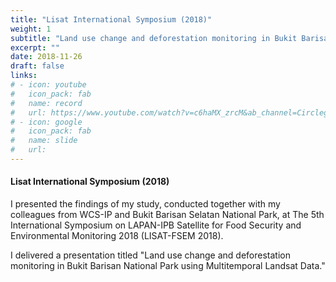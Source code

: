 ```yaml
---
title: "Lisat International Symposium (2018)"
weight: 1
subtitle: "Land use change and deforestation monitoring in Bukit Barisan National Park using Multitemporal Landsat Data"
excerpt: ""
date: 2018-11-26
draft: false
links:
# - icon: youtube
#   icon_pack: fab
#   name: record
#   url: https://www.youtube.com/watch?v=c6haMX_zrcM&ab_channel=CirclegeoMedia
# - icon: google
#   icon_pack: fab
#   name: slide
#   url: 
---
```


#### Lisat International Symposium (2018)

I presented the findings of my study, conducted together with my colleagues from WCS-IP and Bukit Barisan Selatan National Park, at The 5th International Symposium on LAPAN-IPB Satellite for Food Security and Environmental Monitoring 2018 (LISAT-FSEM 2018).

I delivered a presentation titled "Land use change and deforestation monitoring in Bukit Barisan National Park using Multitemporal Landsat Data."